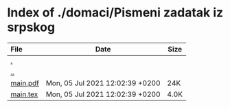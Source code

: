 # Index of ./domaci/Pismeni zadatak iz srpskog

File | Date | Size
:--- | --- | ---
[.](.) | |
[..](..) | |
[main.pdf](main.pdf) | Mon, 05 Jul 2021 12:02:39 +0200 | 24K
[main.tex](main.tex) | Mon, 05 Jul 2021 12:02:39 +0200 | 4.0K
